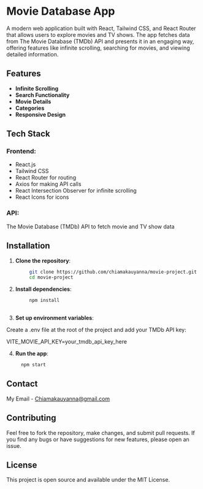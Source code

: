 # Movie Database App

A modern web application built with React, Tailwind CSS, and React Router that allows users to explore movies and TV shows. The app fetches data from The Movie Database (TMDb) API and presents it in an engaging way, offering features like infinite scrolling, searching for movies, and viewing detailed information.

## Features

- **Infinite Scrolling**
- **Search Functionality**
- **Movie Details**
- **Categories**
- **Responsive Design**

## Tech Stack

### Frontend:
- React.js
- Tailwind CSS
- React Router for routing
- Axios for making API calls
- React Intersection Observer for infinite scrolling
- React Icons for icons

### API:
The Movie Database (TMDb) API to fetch movie and TV show data

## Installation

1. **Clone the repository**:

   ```bash
        git clone https://github.com/chiamakauyanna/movie-project.git
        cd movie-project


2. **Install dependencies**:

    ```bash
         npm install
                                    

3. **Set up environment variables**:

Create a .env file at the root of the project and add your TMDb API key:

VITE_MOVIE_API_KEY=your_tmdb_api_key_here

4. **Run the app**:

    ```bash
      npm start

## Contact
My Email - Chiamakauyanna@gmail.com     
    

## Contributing

Feel free to fork the repository, make changes, and submit pull requests. If you find any bugs or have suggestions for new features, please open an issue.

## License
This project is open source and available under the MIT License.








